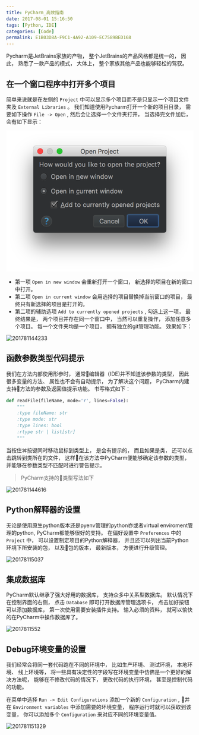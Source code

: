 ```yaml
---
title: PyCharm_高效指南
date: 2017-08-01 15:16:50
tags: [Python, IDE]
categories: [Code]
permalink: E1B03D8A-F9C1-4A92-A109-EC7589BED168
---
```


Pycharm是JetBrains家族的产物， 整个JetBrains的产品风格都是统一的， 因此， 熟悉了一款产品的模式， 大体上， 整个家族其他产品也能够轻松的驾驭。

## 在一个窗口程序中打开多个项目

简单来说就是在左侧的 `Project` 中可以显示多个项目而不是只显示一个项目文件夹及 `External Libraries` 。 我们知道使用Pycharm打开一个新的项目目录， 需要如下操作 `File -> Open` , 然后会让选择一个文件夹打开， 当选择完文件加后， 会有如下显示：

![201781143724](PyCharm_efficient/201781143724.png)

* 第一项 `Open in new window` 会重新打开一个窗口， 新选择的项目在新的窗口中打开。
* 第二项 `Open in current window` 会用选择的项目替换掉当前窗口的项目， 最终只有新选择的项目是打开的。
* 第二项的辅助选项 `Add to currently opened projects` , 勾选上这一项， 最终结果是， 两个项目并存在同一个窗口中， 当然可以重复操作， 添加任意多个项目。 每一个文件夹均是一个项目， 拥有独立的git管理功能。 效果如下：

![201781144233](PyCharm_efficient指南/201781144233.png)

## 函数参数类型代码提示

我们在方法内部使用形参时， 通常编辑器（IDE)并不知道该参数的类型， 因此很多变量的方法、 属性也不会有自动提示， 为了解决这个问题， PyCharm内建支持方法的参数及返回值提示功能。 书写格式如下：

``` python
def readFile(fileName, mode='r', lines=False):
    """
    :type fileName: str
    :type mode: str
    :type lines: bool
    :rtype str | list[str]
    """
```

当按住⌘按键同时移动鼠标到类型上， 是会有提示的， 而且如果是类， 还可以点击跳转到类所在的文件， 这样在该方法中PyCharm便能够确定该参数的类型， 并能够在参数类型不匹配时进行警告提示。

> PyCharm支持的类型写法如下

![201781144616](PyCharm_efficient指南/201781144616.png)

## Python解释器的设置

无论是使用原生python版本还是pyenv管理的python亦或者virtual enviroment管理的python, PyCharm都能够很好的支持。
在偏好设置中 `Preferences` 中的 `Project` 中， 可以设置制定项目的Python解释器， 并且还可以列出当前Python环境下所安装的包， 以及包的版本， 最新版本， 方便进行升级管理。

![20178115037](PyCharm_efficient指南/20178115037.png)

## 集成数据库

PyCharm默认继承了强大好用的数据库， 支持众多中关系型数据库。
默认情况下在控制界面的右侧， 点击 `Database` 即可打开数据库管理选项卡， 点击加好按钮可以添加数据库， 第一次使用需要安装插件支持。 输入必须的资料， 就可以愉快的在PyCharm中操作数据库了。

![2017811552](PyCharm_efficient指南/2017811552.png)

## Debug环境变量的设置

我们经常会将同一套代码跑在不同的环境中， 比如生产环境、 测试环境， 本地环境、 线上环境等， 将一些具有决定性的字段写在环境变量中仿佛是一个更好的解决方法呢， 能够在不修改代码的情况下， 更改代码的执行环境， 甚至是控制代码的功能。

在菜单中选择 `Run -> Edit Configurations` 添加一个新的 `Configuration` , 并在 `Environment variables` 中添加需要的环境变量， 程序运行时就可以获取到该变量， 你可以添加多个 `Configuration` 来对应不同的环境变量值。

![201781151329](PyCharm_efficient指南/201781151329.png)
